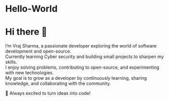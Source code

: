 # Hello-World

# Hi there 👋

I’m Vraj Sharma, a passionate developer exploring the world of software development and open-source.  
Currently learning Cyber security and building small projects to sharpen my skills.  
I enjoy solving problems, contributing to open-source, and experimenting with new technologies.  
My goal is to grow as a developer by continuously learning, sharing knowledge, and collaborating with the community.  

🚀 Always excited to turn ideas into code!
